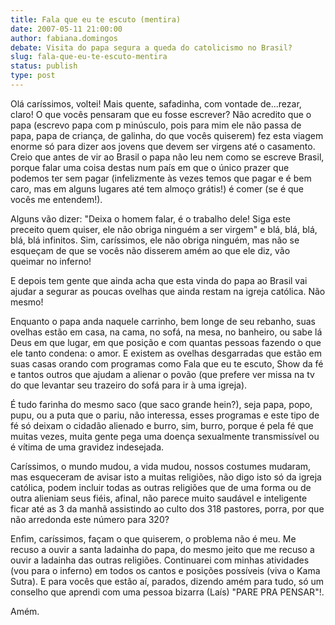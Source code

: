 ```yaml
---
title: Fala que eu te escuto (mentira)
date: 2007-05-11 21:00:00
author: fabiana.domingos
debate: Visita do papa segura a queda do catolicismo no Brasil?
slug: fala-que-eu-te-escuto-mentira
status: publish 
type: post
---
```


Olá caríssimos, voltei! Mais quente, safadinha, com vontade de...rezar, claro! O que vocês pensaram que eu fosse escrever? Não acredito que o papa (escrevo papa com p minúsculo, pois para mim ele não passa de papa, papa de criança, de galinha, do que vocês quiserem) fez esta viagem enorme só para dizer aos jovens que devem ser virgens até o casamento. Creio que antes de vir ao Brasil o papa não leu nem como se escreve Brasil, porque falar uma coisa destas num país em que o único prazer que podemos ter sem pagar (infelizmente às vezes temos que pagar e é bem caro, mas em alguns lugares até tem almoço grátis!) é comer (se é que vocês me entendem!).  

Alguns vão dizer: "Deixa o homem falar, é o trabalho dele! Siga este preceito quem quiser, ele não obriga ninguém a ser virgem" e blá, blá, blá, blá, blá infinitos. Sim, caríssimos, ele não obriga ninguém, mas não se esqueçam de que se vocês não disserem amém ao que ele diz, vão queimar no inferno!  

E depois tem gente que ainda acha que esta vinda do papa ao Brasil vai ajudar a segurar as poucas ovelhas que ainda restam na igreja católica. Não mesmo!  

Enquanto o papa anda naquele carrinho, bem longe de seu rebanho, suas ovelhas estão em casa, na cama, no sofá, na mesa, no banheiro, ou sabe lá Deus em que lugar, em que posição e com quantas pessoas fazendo o que ele tanto condena: o amor. E existem as ovelhas desgarradas que estão em suas casas orando com programas como Fala que eu te escuto, Show da fé e tantos outros que ajudam a alienar o povão (que prefere ver missa na tv do que levantar seu trazeiro do sofá para ir à uma igreja).  

É tudo farinha do mesmo saco (que saco grande hein?), seja papa, popo, pupu, ou a puta que o pariu, não interessa, esses programas e este tipo de fé só deixam o cidadão alienado e burro, sim, burro, porque é pela fé que muitas vezes, muita gente pega uma doença sexualmente transmissível ou é vítima de uma gravidez indesejada.  

Caríssimos, o mundo mudou, a vida mudou, nossos costumes mudaram, mas esqueceram de avisar isto a muitas religiões, não digo isto só da igreja católica, podem incluir todas as outras religiões que de uma forma ou de outra alieniam seus fiéis, afinal, não parece muito saudável e inteligente ficar até as 3 da manhã assistindo ao culto dos 318 pastores, porra, por que não arredonda este número para 320?  

Enfim, caríssimos, façam o que quiserem, o problema não é meu. Me recuso a ouvir a santa ladainha do papa, do mesmo jeito que me recuso a ouvir a ladainha das outras religiões. Continuarei com minhas atividades (vou para o inferno) em todos os cantos e posições possíveis (viva o Kama Sutra). E para vocês que estão aí, parados, dizendo amém para tudo, só um conselho que aprendi com uma pessoa bizarra (Laís) "PARE PRA PENSAR"!.  

Amém.
